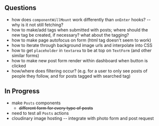 ## Questions

- how does `componentWillMount` work differently than `onEnter` hooks? -- why is it not still fetching?
- how to make/add tags when submitted with posts; where should the new tag be created, if necessary? what about the tagging?
- how to make page autofocus on form (html tag doesn't seem to work)
- how to iterate through background image urls and interpolate into CSS
- how to get `placeholder` in `textarea` to be at top on `TextForm` (and other similar forms)
- how to make new post form render within dashboard when button is clicked
- how/where does filtering occur? (e.g. for a user to only see posts of people they follow, and for posts tagged with searched tag)

## In Progress

- make `Posts` components
  - ~~different form for every type of posts~~
- need to test all `Posts` actions
- cloudinary image hosting -- integrate with photo form and post request
